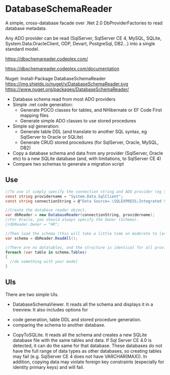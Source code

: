 ﻿# DatabaseSchemaReader

A simple, cross-database facade over .Net 2.0 DbProviderFactories to read database metadata.

Any ADO provider can be read  (SqlServer, SqlServer CE 4, MySQL, SQLite, System.Data.OracleClient, ODP, Devart, PostgreSql, DB2...) into a single standard model.

https://dbschemareader.codeplex.com/

https://dbschemareader.codeplex.com/documentation

Nuget: Install-Package DatabaseSchemaReader https://img.shields.io/nuget/v/DatabaseSchemaReader.svg https://www.nuget.org/packages/DatabaseSchemaReader/

* Database schema read from most ADO providers
* Simple .net code generation:
  * Generate POCO classes for tables, and NHibernate or EF Code First mapping files
  * Generate simple ADO classes to use stored procedures
* Simple sql generation:
  * Generate table DDL (and translate to another SQL syntax, eg SqlServer to Oracle or SQLite)
  * Generate CRUD stored procedures (for SqlServer, Oracle, MySQL, DB2)
* Copy a database schema and data from any provider (SqlServer, Oracle etc) to a new SQLite database (and, with limitations, to SqlServer CE 4)
* Compare two schemas to generate a migration script

## Use

```C#
//To use it simply specify the connection string and ADO provider (eg System.Data,SqlClient or System.Data.OracleClient)
const string providername = "System.Data.SqlClient";
const string connectionString = @"Data Source=.\SQLEXPRESS;Integrated Security=true;Initial Catalog=Northwind";

//Create the database reader object.
var dbReader = new DatabaseReader(connectionString, providername);
//For Oracle, you should always specify the Owner (Schema).
//dbReader.Owner = "HR";

//Then load the schema (this will take a little time on moderate to large database structures)
var schema = dbReader.ReadAll();

//There are no datatables, and the structure is identical for all providers.
foreach (var table in schema.Tables)
{
  //do something with your model
}
```

## UIs

There are two simple UIs.

* DatabaseSchemaViewer. It reads all the schema and displays it in a treeview. It also includes options for 
 - code generation, table DDL and stored procedure generation.
 - comparing the schema to another database.

* CopyToSQLite. It reads all the schema and creates a new SQLite database file with the same tables and data. If Sql Server CE 4.0 is detected, it can do the same for that database. These databases do not have the full range of data types as other databases, so creating tables may fail (e.g. SqlServer CE 4 does not have VARCHAR(MAX)). In addition, copying data may violate foreign key constraints (especially for identity primary keys) and will fail.
